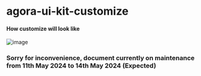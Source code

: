 # agora-ui-kit-customize

#### How customize will look like

![image](https://github.com/mayurmewada/agora-ui-kit-customize/assets/84275081/22bebce6-ddb8-42e3-abfc-bdcdd62d60ff)




### Sorry for inconvenience, document currently on maintenance from 11th May 2024 to 14th May 2024 (Expected)
